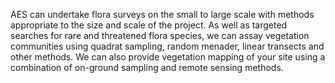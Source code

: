 AES can undertake flora surveys on the small to large scale with methods appropriate to the size and scale of the project.  As well as targeted searches for rare and threatened flora species, we can assay  vegetation communities using quadrat sampling, random menader, linear transects and  other methods.  We can also provide vegetation mapping of your site using a combination of on-ground sampling and remote sensing methods.